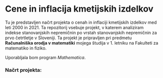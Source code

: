 # Cene in inflacija kmetijskih izdelkov
Tu je predstavljen načrt projekta o cenah in inflaciji kmetijskih izdelkov med leti 2000 in 2021.
Ta repozitorij vsebuje projekt, v katerem analiziram indekse stanovanjskih nepremičnin po vrstah stanovanjskih nepremičnin za prvo četrtletje v Sloveniji. Ta projekt je pripravljen pri predmetu **Računalniška orodja v matematiki** mojega študija v 1. letniku na Fakulteti za matematiko in fiziko.

Uporabljala bom program *Mathematica*.

### Načrt projekta:
